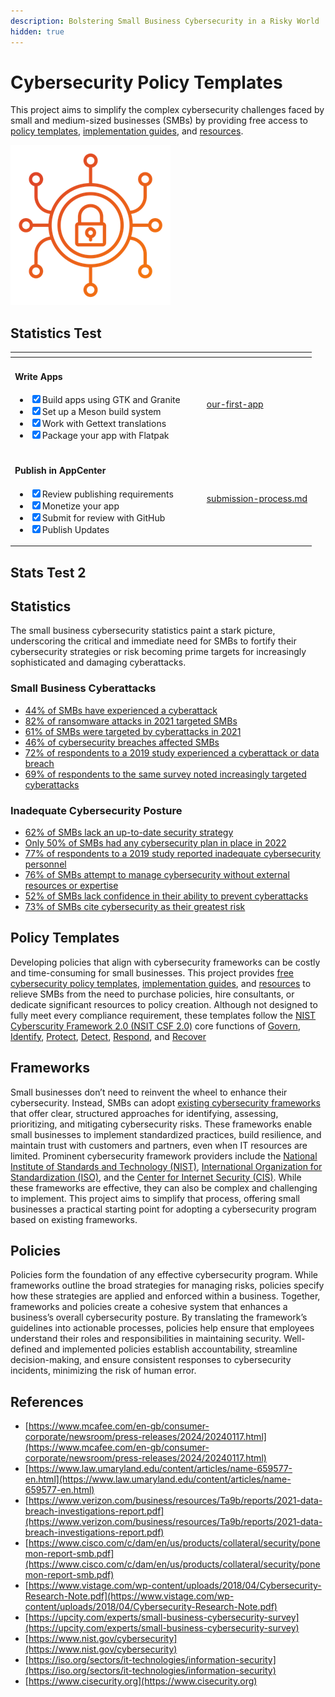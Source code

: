 ```yaml
---
description: Bolstering Small Business Cybersecurity in a Risky World
hidden: true
---
```


# Cybersecurity Policy Templates

This project aims to simplify the complex cybersecurity challenges faced by small and medium-sized businesses (SMBs) by providing free access to [policy templates](pages/overview/template-overview.md), [implementation guides](pages/guides/guides.md), and [resources](pages/resources/resources.md).

![Cybersecurity Policy Templates](img/icon.png)

## Statistics Test

<table data-card-size="large" data-view="cards"><thead><tr><th></th><th data-hidden></th><th data-hidden></th><th data-hidden data-card-target data-type="content-ref"></th></tr></thead><tbody><tr><td><h4>Write Apps</h4><ul class="contains-task-list"><li><input type="checkbox" checked>Build apps using GTK and Granite</li><li><input type="checkbox" checked>Set up a Meson build system</li><li><input type="checkbox" checked>Work with Gettext translations</li><li><input type="checkbox" checked>Package your app with Flatpak</li></ul></td><td></td><td></td><td><a href="writing-apps/our-first-app/">our-first-app</a></td></tr><tr><td><h4>Publish in AppCenter</h4><ul class="contains-task-list"><li><input type="checkbox" checked>Review publishing requirements</li><li><input type="checkbox" checked>Monetize your app</li><li><input type="checkbox" checked>Submit for review with GitHub</li><li><input type="checkbox" checked>Publish Updates</li></ul></td><td></td><td></td><td><a href="appcenter/submission-process.md">submission-process.md</a></td></tr></tbody></table>

## Stats Test 2

## Statistics

The small business cybersecurity statistics paint a stark picture, underscoring the critical and immediate need for SMBs to fortify their cybersecurity strategies or risk becoming prime targets for increasingly sophisticated and damaging cyberattacks.

### Small Business Cyberattacks

* [44% of SMBs have experienced a cyberattack](https://www.mcafee.com/en-gb/consumer-corporate/newsroom/press-releases/2024/20240117.html)
* [82% of ransomware attacks in 2021 targeted SMBs](https://www.law.umaryland.edu/content/articles/name-659577-en.html)
* [61% of SMBs were targeted by cyberattacks in 2021](https://www.mcafee.com/en-gb/consumer-corporate/newsroom/press-releases/2024/20240117.html)
* [46% of cybersecurity breaches affected SMBs](https://www.verizon.com/business/resources/Ta9b/reports/2021-data-breach-investigations-report.pdf)
* [72% of respondents to a 2019 study experienced a cyberattack or data breach](https://www.cisco.com/c/dam/en/us/products/collateral/security/ponemon-report-smb.pdf)
* [69% of respondents to the same survey noted increasingly targeted cyberattacks](https://www.cisco.com/c/dam/en/us/products/collateral/security/ponemon-report-smb.pdf)

### Inadequate Cybersecurity Posture

* [62% of SMBs lack an up-to-date security strategy](https://www.vistage.com/wp-content/uploads/2018/04/Cybersecurity-Research-Note.pdf)
* [Only 50% of SMBs had any cybersecurity plan in place in 2022](https://upcity.com/experts/small-business-cybersecurity-survey/)
* [77% of respondents to a 2019 study reported inadequate cybersecurity personnel](https://www.cisco.com/c/dam/en/us/products/collateral/security/ponemon-report-smb.pdf)
* [76% of SMBs attempt to manage cybersecurity without external resources or expertise](https://www.vistage.com/wp-content/uploads/2018/04/Cybersecurity-Research-Note.pdf)
* [52% of SMBs lack confidence in their ability to prevent cyberattacks](https://www.mcafee.com/en-gb/consumer-corporate/newsroom/press-releases/2024/20240117.html)
* [73% of SMBs cite cybersecurity as their greatest risk](https://www.mcafee.com/en-gb/consumer-corporate/newsroom/press-releases/2024/20240117.html)

## Policy Templates

Developing policies that align with cybersecurity frameworks can be costly and time-consuming for small businesses. This project provides [free cybersecurity policy templates](pages/overview/template-overview.md), [implementation guides](pages/guides/guides.md), and [resources](pages/resources/resources.md) to relieve SMBs from the need to purchase policies, hire consultants, or dedicate significant resources to policy creation. Although not designed to fully meet every compliance requirement, these templates follow the [NIST Cyberscurity Framework 2.0 (NSIT CSF 2.0)](https://www.nist.gov/cyberframework) core functions of [Govern](pages/govern/govern.md), [Identify](pages/identify/identify.md), [Protect](pages/protect/protect.md), [Detect](pages/detect/detect.md), [Respond](pages/respond/respond.md), and [Recover](pages/recover/)

## Frameworks

Small businesses don’t need to reinvent the wheel to enhance their cybersecurity. Instead, SMBs can adopt [existing cybersecurity frameworks](pages/resources/frameworks.md) that offer clear, structured approaches for identifying, assessing, prioritizing, and mitigating cybersecurity risks. These frameworks enable small businesses to implement standardized practices, build resilience, and maintain trust with customers and partners, even when IT resources are limited. Prominent cybersecurity framework providers include the [National Institute of Standards and Technology (NIST)](https://www.nist.gov/cybersecurity), [International Organization for Standardization (ISO)](https://iso.org/sectors/it-technologies/information-security), and the [Center for Internet Security (CIS)](https://www.cisecurity.org). While these frameworks are effective, they can also be complex and challenging to implement. This project aims to simplify that process, offering small businesses a practical starting point for adopting a cybersecurity program based on existing frameworks.

## Policies

Policies form the foundation of any effective cybersecurity program. While frameworks outline the broad strategies for managing risks, policies specify how these strategies are applied and enforced within a business. Together, frameworks and policies create a cohesive system that enhances a business’s overall cybersecurity posture. By translating the framework’s guidelines into actionable processes, policies help ensure that employees understand their roles and responsibilities in maintaining security. Well-defined and implemented policies establish accountability, streamline decision-making, and ensure consistent responses to cybersecurity incidents, minimizing the risk of human error.

## References

* [https://www.mcafee.com/en-gb/consumer-corporate/newsroom/press-releases/2024/20240117.html](https://www.mcafee.com/en-gb/consumer-corporate/newsroom/press-releases/2024/20240117.html)
* [https://www.law.umaryland.edu/content/articles/name-659577-en.html](https://www.law.umaryland.edu/content/articles/name-659577-en.html)
* [https://www.verizon.com/business/resources/Ta9b/reports/2021-data-breach-investigations-report.pdf](https://www.verizon.com/business/resources/Ta9b/reports/2021-data-breach-investigations-report.pdf)
* [https://www.cisco.com/c/dam/en/us/products/collateral/security/ponemon-report-smb.pdf](https://www.cisco.com/c/dam/en/us/products/collateral/security/ponemon-report-smb.pdf)
* [https://www.vistage.com/wp-content/uploads/2018/04/Cybersecurity-Research-Note.pdf](https://www.vistage.com/wp-content/uploads/2018/04/Cybersecurity-Research-Note.pdf)
* [https://upcity.com/experts/small-business-cybersecurity-survey](https://upcity.com/experts/small-business-cybersecurity-survey)
* [https://www.nist.gov/cybersecurity](https://www.nist.gov/cybersecurity)
* [https://iso.org/sectors/it-technologies/information-security](https://iso.org/sectors/it-technologies/information-security)
* [https://www.cisecurity.org](https://www.cisecurity.org)
